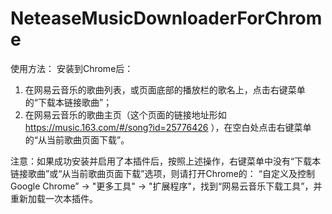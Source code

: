# NeteaseMusicDownloaderForChrome
使用方法：
安装到Chrome后：
1. 在网易云音乐的歌曲列表，或页面底部的播放栏的歌名上，点击右键菜单的“下载本链接歌曲”；
2. 在网易云音乐的歌曲主页（这个页面的链接地址形如 https://music.163.com/#/song?id=25776426  ），在空白处点击右键菜单的“从当前歌曲页面下载”。

注意：如果成功安装并启用了本插件后，按照上述操作，右键菜单中没有“下载本链接歌曲”或“从当前歌曲页面下载”选项，则请打开Chrome的：
“自定义及控制Google Chrome” -> "更多工具" -> "扩展程序"，找到“网易云音乐下载工具”，并重新加载一次本插件。

